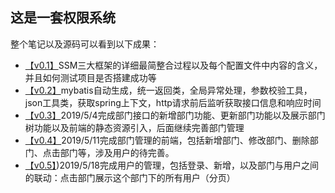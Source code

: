 ## 这是一套权限系统

整个笔记以及源码可以看到以下成果：

- [【v0.1】](https://github.com/sunweiguo/permission/releases/tag/v0.1)SSM三大框架的详细最简整合过程以及每个配置文件中内容的含义，并且如何测试项目是否搭建成功等
- [【v0.2】](https://github.com/sunweiguo/permission/releases/tag/v0.1)mybatis自动生成，统一返回类，全局异常处理，参数校验工具，json工具类，获取spring上下文，http请求前后监听获取接口信息和响应时间
- [【v0.3】](https://github.com/sunweiguo/permission/releases/tag/v0.3)2019/5/4完成部门接口的新增部门功能、更新部门功能以及展示部门树功能以及前端的静态资源引入，后面继续完善部门管理
- [【v0.4】](https://github.com/sunweiguo/permission/releases/tag/v0.4)2019/5/11完成部门管理的前端，包括新增部门、修改部门、删除部门、点击部门等，涉及用户的待完善。
- [【v0.5】](https://github.com/sunweiguo/permission/releases/tag/v0.5))2019/5/18完成用户的管理，包括登录、新增，以及部门与用户之间的联动：点击部门展示这个部门下的所有用户（分页）